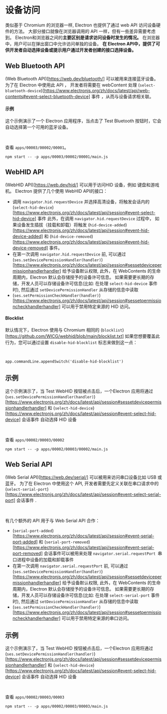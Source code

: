 # 设备访问

类似基于 Chromium 的浏览器一样, Electron 也提供了通过 web API 访问设备硬件的方法。 大部分接口就像在浏览器调用的 API 一样，但有一些差异需要考虑到。 Electron和浏览器之间的**主要区别是请求访问设备时发生的情况。** 在浏览器中，用户可以在弹出窗口中允许访问单独的设备。 **在 Electron API中，提供了可供开发者自动选择设备或提示用户通过开发者创建的接口选择设备。**

## Web Bluetooth API

(Web Bluetooth API)[https://web.dev/bluetooth/] 可以被用来连接蓝牙设备。 为了在 Electron 中使用此 API ， 开发者将需要在 webContent 处理 (`select-bluetooth-device`)[https://www.electronjs.org/zh/docs/latest/api/web-contents#event-select-bluetooth-device] 事件 ，从而与设备请求相关联。


#### 示例

这个示例演示了一个 Electron 应用程序，当点击了 Test Bluetooth 按钮时，它会自动选择第一个可用的蓝牙设备。

<br>

查看 `apps/00003/00002/00001`。

```
npm start -- -p apps/00003/00002/00001/main.js
```

## WebHID API​

(WebHID API)[https://web.dev/hid/] 可以用于访问HID 设备，例如 键盘和游戏机。 Electron 提供了几个使用 WebHID API的接口：
- 调用 `navigator.hid.requestDevice` 并选择高清设备，将触发会话内的 (`select-hid-device`)[https://www.electronjs.org/zh/docs/latest/api/session#event-select-hid-device] 事件 此外，在调用 `navigator.hid.requestDevice` 过程中， 如果设备发生插拔（挂载和卸载）将触发 (`hid-device-added`)[https://www.electronjs.org/zh/docs/latest/api/session#event-hid-device-added] 和 (`hid-device-removed`)[https://www.electronjs.org/zh/docs/latest/api/session#event-hid-device-removed] 事件。
- 在第一次调用 `navigator.hid.requestDevice` 前, 可以通过 (`ses.setDevicePermissionHandler(handler)`)[https://www.electronjs.org/zh/docs/latest/api/session#sessetdevicepermissionhandlerhandler] 给予设备默认权限, 此外，在 WebContents 的生命周期内，Electron 默认会存储授予的设备许可信息。 如果需要更长期的存储，开发人员可以存储设备许可信息(比如: 在处理 `select-hid-device` 事件时), 然后通过 `setDevicePermissionHandler` 从存储的信息中读取
- (`ses.setPermissionCheckHandler(handler)`)[https://www.electronjs.org/zh/docs/latest/api/session#sessetpermissioncheckhandlerhandler] 可以用于禁用特定来源的 HID 访问。

#### Blocklist

默认情况下，Electron 使用与 Chromium 相同的 (`blocklist`)[https://github.com/WICG/webhid/blob/main/blocklist.txt] 如果您想要覆盖此行为，您可以通过设置 `disable-hid-blocklist` 标志来做到这一点：

<br>

```
app.commandLine.appendSwitch('disable-hid-blocklist')
```

## 示例

这个示例演示了，当 Test WebHID 按钮被点击后，一个Electron 应用将通过 (`ses.setDevicePermissionHandler(handler)`)[https://www.electronjs.org/zh/docs/latest/api/session#sessetdevicepermissionhandlerhandler] 和 (`select-hid-device`)[https://www.electronjs.org/zh/docs/latest/api/session#event-select-hid-device] 会话事件 自动选择 HID 设备

<br>

查看 `apps/00002/00003/00002`

```
npm start -- -p apps/00002/00003/00002/main.js
```

## Web Serial API

(Web Serial API)[https://web.dev/serial/] 可以被用来访问串口设备比如 USB 或蓝牙。 为了在 Electron 中使用这个 API, 开发者需要先定义关联在串口请求中的 (`select-serial-port`)[https://www.electronjs.org/zh/docs/latest/api/session#event-select-serial-port] 会话事件 .

<br>

有几个额外的 API 用于与 Web Serial API 合作：

- (`serial-port-added`)[https://www.electronjs.org/zh/docs/latest/api/session#event-serial-port-added] 和 (`serial-port-removed`)[https://www.electronjs.org/zh/docs/latest/api/session#event-serial-port-removed] 会话事件可以被用来处理 `navigator.serial.requestPort `串口进程中设备的加载和卸载事件
- 在第一次调用 `navigator.serial.requestPort` 前, 可以通过 (`ses.setDevicePermissionHandler(handler)`)[https://www.electronjs.org/zh/docs/latest/api/session#sessetdevicepermissionhandlerhandler] 给予设备默认权限, 此外，在 WebContents 的生命周期内，Electron 默认会存储授予的设备许可信息。 如果需要更长期的存储，开发人员可以存储设备许可信息(比如: 在处理 `select-serial-port` 事件时), 然后通过 `setDevicePermissionHandler` 从存储的信息中读取
- (`ses.setPermissionCheckHandler(handler)`)[https://www.electronjs.org/zh/docs/latest/api/session#sessetpermissioncheckhandlerhandler] 可以用于禁用特定来源的串口访问。

## 示例

这个示例演示了，当 Test WebHID 按钮被点击后，一个Electron 应用将通过 (`ses.setDevicePermissionHandler(handler)`)[https://www.electronjs.org/zh/docs/latest/api/session#sessetdevicepermissionhandlerhandler] 和 (`select-hid-device`)[https://www.electronjs.org/zh/docs/latest/api/session#event-select-hid-device] 会话事件 自动选择 HID 设备

<br>

查看 `apps/00002/00003/00003`

```
npm start -- -p apps/00002/00003/00003/main.js
```
